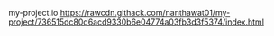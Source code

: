 my-project.io
https://rawcdn.githack.com/nanthawat01/my-project/736515dc80d6acd9330b6e04774a03fb3d3f5374/index.html
